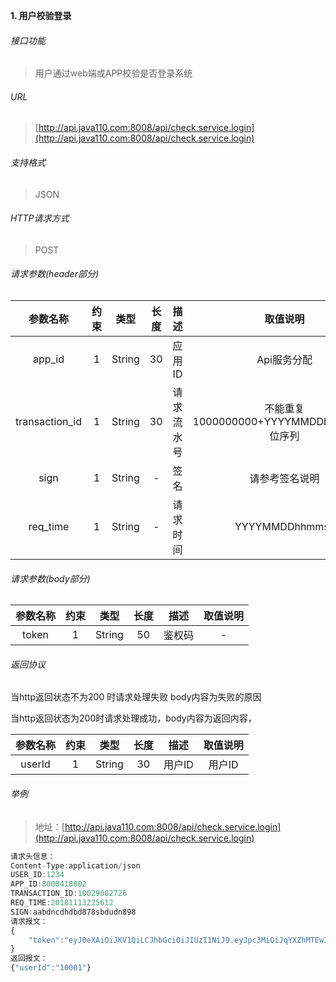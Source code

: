 

**1\. 用户校验登录**
###### 接口功能
> 用户通过web端或APP校验是否登录系统

###### URL
> [http://api.java110.com:8008/api/check.service.login](http://api.java110.com:8008/api/check.service.login)

###### 支持格式
> JSON

###### HTTP请求方式
> POST

###### 请求参数(header部分)
|参数名称|约束|类型|长度|描述|取值说明|
| :-: | :-: | :-: | :-: | :-: | :-:|
|app_id|1|String|30|应用ID|Api服务分配                      |
|transaction_id|1|String|30|请求流水号|不能重复 1000000000+YYYYMMDDhhmmss+6位序列 |
|sign|1|String|-|签名|请参考签名说明|
|req_time|1|String|-|请求时间|YYYYMMDDhhmmss|

###### 请求参数(body部分)
|参数名称|约束|类型|长度|描述|取值说明|
| :-: | :-: | :-: | :-: | :-: | :-: |
|token|1|String|50|鉴权码|-|

###### 返回协议

当http返回状态不为200 时请求处理失败 body内容为失败的原因

当http返回状态为200时请求处理成功，body内容为返回内容，

|参数名称|约束|类型|长度|描述|取值说明|
| :-: | :-: | :-: | :-: | :-: | :-:|
|userId|1|String|30|用户ID|用户ID|



###### 举例
> 地址：[http://api.java110.com:8008/api/check.service.login](http://api.java110.com:8008/api/check.service.login)

``` javascript
请求头信息：
Content-Type:application/json
USER_ID:1234
APP_ID:8000418002
TRANSACTION_ID:10029082726
REQ_TIME:20181113225612
SIGN:aabdncdhdbd878sbdudn898
请求报文：
{
	"token":"eyJ0eXAiOiJKV1QiLCJhbGciOiJIUzI1NiJ9.eyJpc3MiOiJqYXZhMTEwIiwianRpIjoiOGU1ZGY4NjBhYTUyNDgyNzk3MjBjZDFjNzg3ZDk4OTkifQ.PGwR_YjIDwn8sQFKr7CDmUk87MYt1lgi1s7a5OrE_Jg"
}
返回报文：
{"userId":"10001"}
```
